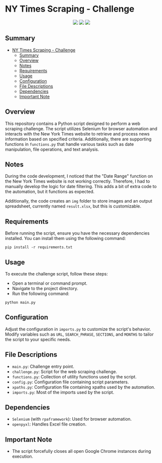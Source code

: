 # NY Times Scraping - Challenge

<p align="center">
<img src='https://img.shields.io/badge/Python-v3.11.7-yellow'>
<img src='https://img.shields.io/badge/rpaframework-v28.0.0-green'>
<img src='https://img.shields.io/badge/openpyxl-v3.1.2-red'>
</p>

## Summary

- [NY Times Scraping - Challenge](#ny-times-scraping---challenge)
  - [Summary](#summary)
  - [Overview](#overview)
  - [Notes](#notes)
  - [Requirements](#requirements)
  - [Usage](#usage)
  - [Configuration](#configuration)
  - [File Descriptions](#file-descriptions)
  - [Dependencies](#dependencies)
  - [Important Note](#important-note)

## Overview

This repository contains a Python script designed to perform a web scraping challenge. The script utilizes Selenium for browser automation and interacts with the New York Times website to retrieve and process news information based on specified criteria. Additionally, there are supporting functions in `functions.py` that handle various tasks such as date manipulation, file operations, and text analysis.

## Notes

During the code development, I noticed that the "Date Range" function on the New York Times website is not working correctly. Therefore, I had to manually develop the logic for date filtering. This adds a bit of extra code to the automation, but it functions as expected.

Additionally, the code creates an `img` folder to store images and an output spreadsheet, currently named `result.xlsx`, but this is customizable.

## Requirements

Before running the script, ensure you have the necessary dependencies installed. You can install them using the following command:

```pip install -r requirements.txt```

## Usage

To execute the challenge script, follow these steps:

- Open a terminal or command prompt.
- Navigate to the project directory.
- Run the following command:

```python main.py```

## Configuration

Adjust the configuration in `imports.py` to customize the script's behavior. Modify variables such as `URL`, `SEARCH_PHRASE`, `SECTIONS`, and `MONTHS` to tailor the script to your specific needs.

## File Descriptions

- `main.py`: Challenge entry point.
- `challenge.py`: Script for the web scraping challenge.
- `functions.py`: Collection of utility functions used by the script.
- `config.py`: Configuration file containing script parameters.
- `xpaths.py`: Configuration file containing xpaths used by the automation.
- `imports.py`: Most of the imports used by the script.

## Dependencies

- `Selenium` (with `rpaframework`): Used for browser automation.
- `openpyxl`: Handles Excel file creation.

## Important Note

- The script forcefully closes all open Google Chrome instances during execution.
